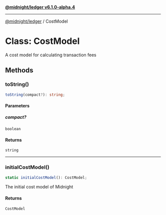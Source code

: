[**@midnight/ledger v6.1.0-alpha.4**](../README.md)

***

[@midnight/ledger](../globals.md) / CostModel

# Class: CostModel

A cost model for calculating transaction fees

## Methods

### toString()

```ts
toString(compact?): string;
```

#### Parameters

##### compact?

`boolean`

#### Returns

`string`

***

### initialCostModel()

```ts
static initialCostModel(): CostModel;
```

The initial cost model of Midnight

#### Returns

`CostModel`
